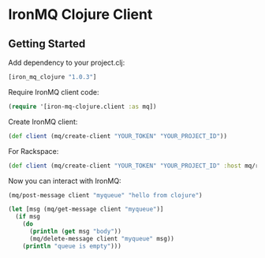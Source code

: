 # IronMQ Clojure Client

## Getting Started

Add dependency to your project.clj:

```clojure
[iron_mq_clojure "1.0.3"]
```

Require IronMQ client code:

```clojure
(require '[iron-mq-clojure.client :as mq])
```

Create IronMQ client:

```clojure
(def client (mq/create-client "YOUR_TOKEN" "YOUR_PROJECT_ID"))
```

For Rackspace:

```clojure
(def client (mq/create-client "YOUR_TOKEN" "YOUR_PROJECT_ID" :host mq/rackspace-host))
```

Now you can interact with IronMQ:

```clojure
(mq/post-message client "myqueue" "hello from clojure")

(let [msg (mq/get-message client "myqueue")]
  (if msg
    (do
      (println (get msg "body"))
      (mq/delete-message client "myqueue" msg))
    (println "queue is empty")))

```
